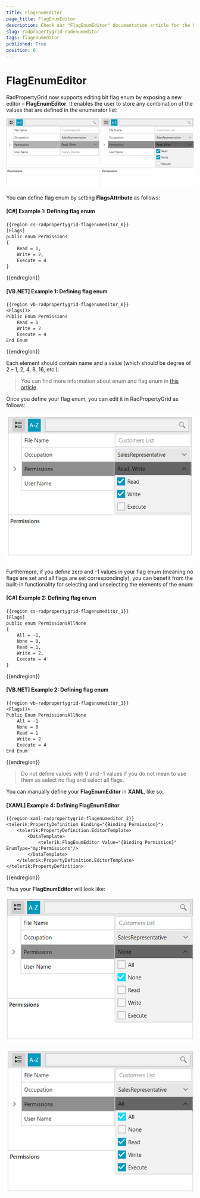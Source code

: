 ```yaml
---
title: FlagEnumEditor
page_title: FlagEnumEditor
description: Check our "FlagEnumEditor" documentation article for the RadPropertyGrid WPF control.
slug: radpropertygrid-radenumeditor
tags: flagenumeditor
published: True
position: 6
---
```


# FlagEnumEditor

RadPropertyGrid now supports editing bit flag enum by exposing a new editor – __FlagEnumEditor__. It enables the user to store any combination of the values that are defined in the enumerator list:

![Rad Property Grid Flag Enum Editor 5](images/RadPropertyGrid_FlagEnumEditor_5.png)

You can define flag enum by setting __FlagsAttribute__ as follows:

#### __[C#] Example 1: Defining flag enum__

	{{region cs-radpropertygrid-flagenumeditor_0}}
	[Flags]
	public enum Permissions
	{
	    Read = 1,
	    Write = 2,
	    Execute = 4
	}
{{endregion}}

#### __[VB.NET] Example 1: Defining flag enum__

	{{region vb-radpropertygrid-flagenumeditor_0}}
	<Flags()>
	Public Enum Permissions
	    Read = 1
	    Write = 2
	    Execute = 4
	End Enum
{{endregion}}

Each element should contain name and a value (which should be degree of 2 – 1, 2, 4, 8, 16, etc.).

>You can find more information about enum and flag enum in [this article](http://msdn.microsoft.com/en-us/library/cc138362.aspx).

Once you define your flag enum, you can edit it in RadPropertyGrid as follows:    

![Rad Property Grid Flag Enum Editor 2](images/RadPropertyGrid_FlagEnumEditor_2.png)

Furthermore, if you define zero and -1 values in your flag enum (meaning no flags are set and all flags are set correspondingly), you can benefit from the built-in functionality for selecting and unselecting the elements of the enum:

#### __[C#] Example 2: Defining flag enum__

	{{region cs-radpropertygrid-flagenumeditor_1}}
	[Flags]
	public enum PermissionsAllNone
	{
	    All = -1,
	    None = 0,
	    Read = 1,
	    Write = 2,
	    Execute = 4
	}
{{endregion}}

#### __[VB.NET] Example 2: Defining flag enum__

	{{region vb-radpropertygrid-flagenumeditor_1}}
	<Flags()>
	Public Enum PermissionsAllNone
	    All = -1
	    None = 0
	    Read = 1
	    Write = 2
	    Execute = 4
	End Enum
{{endregion}}

>Do not define values with 0 and -1 values if you do not mean to use them as select no flag and select all flags.

You can manually define your __FlagEnumEditor__ in __XAML__, like so:

#### __[XAML] Example 4: Defining FlagEnumEditor__

	{{region xaml-radpropertygrid-flagenumeditor_2}}
	<telerik:PropertyDefinition Binding="{Binding Permission}">
	    <telerik:PropertyDefinition.EditorTemplate>
	        <DataTemplate>
	            <telerik:FlagEnumEditor Value="{Binding Permission}" EnumType="my:Permissions"/>
	        </DataTemplate>
	    </telerik:PropertyDefinition.EditorTemplate>
	</telerik:PropertyDefinition>
{{endregion}}

Thus your __FlagEnumEditor__ will look like:

![Rad Property Grid Flag Enum Editor 3](images/RadPropertyGrid_FlagEnumEditor_3.png)

![Rad Property Grid Flag Enum Editor 4](images/RadPropertyGrid_FlagEnumEditor_4.png)
